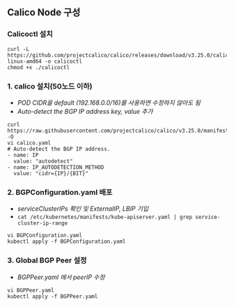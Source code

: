 ## Calico Node 구성
### Calicoctl 설치
```
curl -L https://github.com/projectcalico/calico/releases/download/v3.25.0/calicoctl-linux-amd64 -o calicoctl
chmod +x ./calicoctl
```
### 1. calico 설치(50노드 이하)
  - *POD CIDR을 default (192.168.0.0/16)를 사용하면 수정하지 않아도 됨*
  - *Auto-detect the BGP IP address key, value 추가*
```
curl https://raw.githubusercontent.com/projectcalico/calico/v3.25.0/manifests/calico.yaml -O
vi calico.yaml
# Auto-detect the BGP IP address.
- name: IP
  value: "autodetect"
- name: IP_AUTODETECTION_METHOD
  value: "cidr={IP}/{BIT}"
```
### 2. BGPConfiguration.yaml 배포
  - *serviceClusterIPs 확인 및 ExternalIP, LBIP 기입*
  - `cat /etc/kubernetes/manifests/kube-apiserver.yaml | grep service-cluster-ip-range`
```
vi BGPConfiguration.yaml
kubectl apply -f BGPConfiguration.yaml
```
### 3. Global BGP Peer 설정
  - *BGPPeer.yaml 에서 peerIP 수정*
```
vi BGPPeer.yaml
kubectl apply -f BGPPeer.yaml
```
